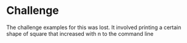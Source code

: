 # Challenge

The challenge examples for this was lost. It involved printing a certain shape of square that increased with n to the command line
